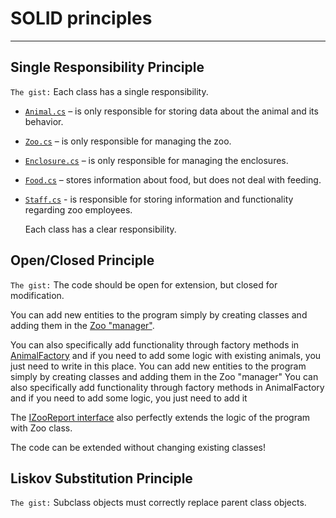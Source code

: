 # SOLID principles
<hr>

## Single Responsibility Principle
`The gist:` Each class has a single responsibility.

- [`Animal.cs`](https://github.com/ipsolver/KPZ/blob/lab-1/pr1/pr1/Models/Animal.cs) – is only responsible for storing data about the animal and its behavior.
- [`Zoo.cs`](https://github.com/ipsolver/KPZ/blob/lab-1/pr1/pr1/Services/Zoo.cs) – is only responsible for managing the zoo.
- [`Enclosure.cs`](https://github.com/ipsolver/KPZ/blob/lab-1/pr1/pr1/Models/Enclosure.cs) – is only responsible for managing the enclosures.
- [`Food.cs`](https://github.com/ipsolver/KPZ/blob/lab-1/pr1/pr1/Models/Food.cs) – stores information about food, but does not deal with feeding.
- [`Staff.cs`](https://github.com/ipsolver/KPZ/blob/lab-1/pr1/pr1/Models/Staff.cs) - is responsible for storing information and functionality regarding zoo employees. 

    Each class has a clear responsibility.
## Open/Closed Principle
`The gist:` The code should be open for extension, but closed for modification.

You can add new entities to the program simply by creating classes and adding them in the [Zoo "manager"](https://github.com/ipsolver/KPZ/blob/lab-1/pr1/pr1/Services/Zoo.cs). 

You can also specifically add functionality through factory methods in [AnimalFactory](https://github.com/ipsolver/KPZ/blob/lab-1/pr1/pr1/Services/AnimalFactory.cs#L14-L17) and if you need to add some logic with existing animals, you just need to write in this place.
You can add new entities to the program simply by creating classes and adding them in the Zoo "manager"
You can also specifically add functionality through factory methods in AnimalFactory and if you need to add some logic, you just need to add it

The [IZooReport interface](https://github.com/ipsolver/KPZ/blob/lab-1/pr1/pr1/Services/IZooReport.cs#L9-L12) also perfectly extends the logic of the program with Zoo class.

The code can be extended without changing existing classes!

## Liskov Substitution Principle
`The gist:` Subclass objects must correctly replace parent class objects.

